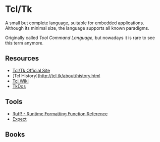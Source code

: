 Tcl/Tk
======

A small but complete language, suitable for embedded applications.
Although its minimal size, the language supports all known paradigms.

Originally called _Tool Command Language_, but nowadays it is rare to see this
term anymore.


Resources
---------

 - [Tcl/Tk Official Site][tcl.org]
 - [Tcl History](http://tcl.tk/about/history.html
 - [Tcl Wiki][wiki]
 - [TkDos](https://tkdocs.com/)


Tools
-----

 - [Ruff! - Runtime Formatting Function Reference][ruff]
 - [Expect](http://core.tcl.tk/expect)


Books
-----


[tcl.org]:	http://tcl.tk/
[wiki]:		https://wiki.tcl.tk/
[expect]:	http://core.tcl.tk/expect
[ruff]:		https://ruff.magicsplat.com/
